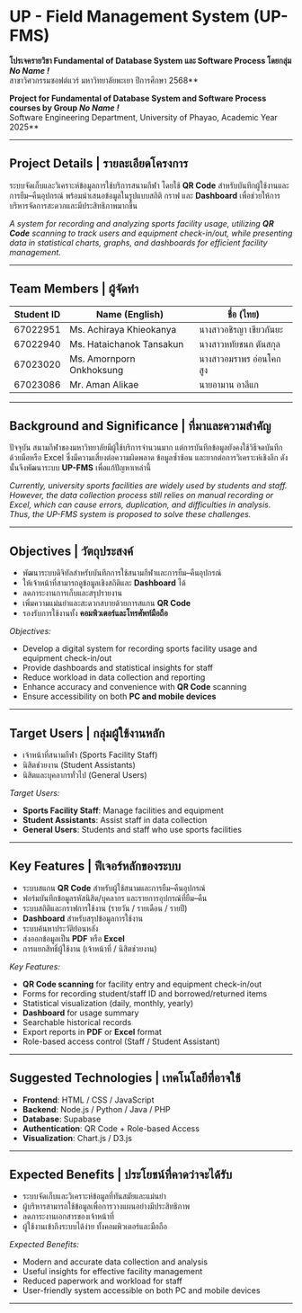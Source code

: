 # UP - Field Management System (UP-FMS)

**โปรเจครายวิชา Fundamental of Database System และ Software Process โดยกลุ่ม _No Name !_**  
สาขาวิศวกรรมซอฟต์แวร์ มหาวิทยาลัยพะเยา ปีการศึกษา 2568\*\*

**Project for Fundamental of Database System and Software Process courses by Group _No Name !_**  
Software Engineering Department, University of Phayao, Academic Year 2025\*\*

---

## Project Details | รายละเอียดโครงการ

ระบบจัดเก็บและวิเคราะห์ข้อมูลการใช้บริการสนามกีฬา โดยใช้ **QR Code** สำหรับบันทึกผู้ใช้งานและการยืม–คืนอุปกรณ์ พร้อมนำเสนอข้อมูลในรูปแบบสถิติ กราฟ และ **Dashboard** เพื่อช่วยให้การบริหารจัดการสะดวกและมีประสิทธิภาพมากขึ้น

_A system for recording and analyzing sports facility usage, utilizing **QR Code** scanning to track users and equipment check-in/out, while presenting data in statistical charts, graphs, and dashboards for efficient facility management._

---

## Team Members | ผู้จัดทำ

| Student ID | Name (English)           | ชื่อ (ไทย)              |
| ---------- | ------------------------ | ----------------------- |
| 67022951   | Ms. Achiraya Khieokanya  | นางสาวอชิรญา เขียวกันยะ |
| 67022940   | Ms. Hataichanok Tansakun | นางสาวหทัยชนก ตันสกุล   |
| 67023020   | Ms. Amornporn Onkhoksung | นางสาวอมราพร อ่อนโคกสูง |
| 67023086   | Mr. Aman Alikae          | นายอามาน อาลีแก         |

---

## Background and Significance | ที่มาและความสำคัญ

ปัจจุบัน สนามกีฬาของมหาวิทยาลัยมีผู้ใช้บริการจำนวนมาก แต่การบันทึกข้อมูลยังคงใช้วิธีจดบันทึกด้วยมือหรือ Excel ซึ่งมีความเสี่ยงต่อความผิดพลาด ข้อมูลซ้ำซ้อน และยากต่อการวิเคราะห์เชิงลึก ดังนั้นจึงพัฒนาระบบ **UP-FMS** เพื่อแก้ปัญหาเหล่านี้

_Currently, university sports facilities are widely used by students and staff. However, the data collection process still relies on manual recording or Excel, which can cause errors, duplication, and difficulties in analysis. Thus, the UP-FMS system is proposed to solve these challenges._

---

## Objectives | วัตถุประสงค์

-   พัฒนาระบบดิจิทัลสำหรับบันทึกการใช้สนามกีฬาและการยืม–คืนอุปกรณ์
-   ให้เจ้าหน้าที่สามารถดูข้อมูลเชิงสถิติและ **Dashboard** ได้
-   ลดภาระงานการเก็บและสรุปรายงาน
-   เพิ่มความแม่นยำและสะดวกสบายด้วยการสแกน **QR Code**
-   รองรับการใช้งานทั้ง **คอมพิวเตอร์และโทรศัพท์มือถือ**

_Objectives:_

-   Develop a digital system for recording sports facility usage and equipment check-in/out
-   Provide dashboards and statistical insights for staff
-   Reduce workload in data collection and reporting
-   Enhance accuracy and convenience with **QR Code** scanning
-   Ensure accessibility on both **PC and mobile devices**

---

## Target Users | กลุ่มผู้ใช้งานหลัก

-   เจ้าหน้าที่สนามกีฬา (Sports Facility Staff)
-   นิสิตช่วยงาน (Student Assistants)
-   นิสิตและบุคลากรทั่วไป (General Users)

_Target Users:_

-   **Sports Facility Staff**: Manage facilities and equipment
-   **Student Assistants**: Assist staff in data collection
-   **General Users**: Students and staff who use sports facilities

---

## Key Features | ฟีเจอร์หลักของระบบ

-   ระบบสแกน **QR Code** สำหรับผู้ใช้สนามและการยืม–คืนอุปกรณ์
-   ฟอร์มบันทึกข้อมูลรหัสนิสิต/บุคลากร และรายการอุปกรณ์ที่ยืม–คืน
-   ระบบสถิติและกราฟการใช้งาน (รายวัน / รายเดือน / รายปี)
-   **Dashboard** สำหรับสรุปข้อมูลการใช้งาน
-   ระบบค้นหาประวัติย้อนหลัง
-   ส่งออกข้อมูลเป็น **PDF** หรือ **Excel**
-   การแยกสิทธิ์ผู้ใช้งาน (เจ้าหน้าที่ / นิสิตช่วยงาน)

_Key Features:_

-   **QR Code scanning** for facility entry and equipment check-in/out
-   Forms for recording student/staff ID and borrowed/returned items
-   Statistical visualization (daily, monthly, yearly)
-   **Dashboard** for usage summary
-   Searchable historical records
-   Export reports in **PDF** or **Excel** format
-   Role-based access control (Staff / Student Assistant)

---

## Suggested Technologies | เทคโนโลยีที่อาจใช้

-   **Frontend**: HTML / CSS / JavaScript
-   **Backend**: Node.js / Python / Java / PHP
-   **Database**: Supabase
-   **Authentication**: QR Code + Role-based Access
-   **Visualization**: Chart.js / D3.js

---

## Expected Benefits | ประโยชน์ที่คาดว่าจะได้รับ

-   ระบบจัดเก็บและวิเคราะห์ข้อมูลที่ทันสมัยและแม่นยำ
-   ผู้บริหารสามารถใช้ข้อมูลเพื่อการวางแผนอย่างมีประสิทธิภาพ
-   ลดภาระงานเอกสารของเจ้าหน้าที่
-   ผู้ใช้งานเข้าถึงระบบได้ง่าย ทั้งคอมพิวเตอร์และมือถือ

_Expected Benefits:_

-   Modern and accurate data collection and analysis
-   Useful insights for effective facility management
-   Reduced paperwork and workload for staff
-   User-friendly system accessible on both PC and mobile devices

---
